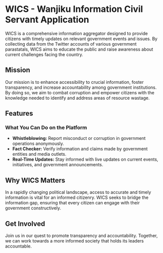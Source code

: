 # WICS - Wanjiku Information Civil Servant Application

WICS is a comprehensive information aggregator designed to provide citizens with timely updates on relevant government events and issues. By collecting data from the Twitter accounts of various government parastatals, WICS aims to educate the public and raise awareness about current challenges facing the country.

## Mission

Our mission is to enhance accessibility to crucial information, foster transparency, and increase accountability among government institutions. By doing so, we aim to combat corruption and empower citizens with the knowledge needed to identify and address areas of resource wastage.

## Features

### What You Can Do on the Platform

- **Whistleblowing:** Report misconduct or corruption in government operations anonymously.
- **Fact Checker:** Verify information and claims made by government entities and media outlets.
- **Real-Time Updates:** Stay informed with live updates on current events, initiatives, and government announcements.

## Why WICS Matters

In a rapidly changing political landscape, access to accurate and timely information is vital for an informed citizenry. WICS seeks to bridge the information gap, ensuring that every citizen can engage with their government constructively.

## Get Involved

Join us in our quest to promote transparency and accountability. Together, we can work towards a more informed society that holds its leaders accountable.
